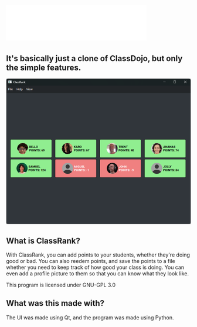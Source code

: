 # <img src="https://github.com/Open-Source-School-Tools/ClassRank/blob/main/Res/logodarw.png?raw=true" height="96"/>
It's basically just a clone of ClassDojo, but only the simple features.
---
![preview](https://github.com/Open-Source-School-Tools/ClassRank/blob/main/HonorPreviewImage.png?raw=true)
## What is ClassRank?
With ClassRank, you can add points to your students, whether they're doing good or bad. You can also reedem points, and save the points to a file whether you need to keep track of how good your class is doing. You can even add a profile picture to them so that you can know what they look like.

This program is licensed under GNU-GPL 3.0

## What was this made with?
The UI was made using Qt, and the program was made using Python.
